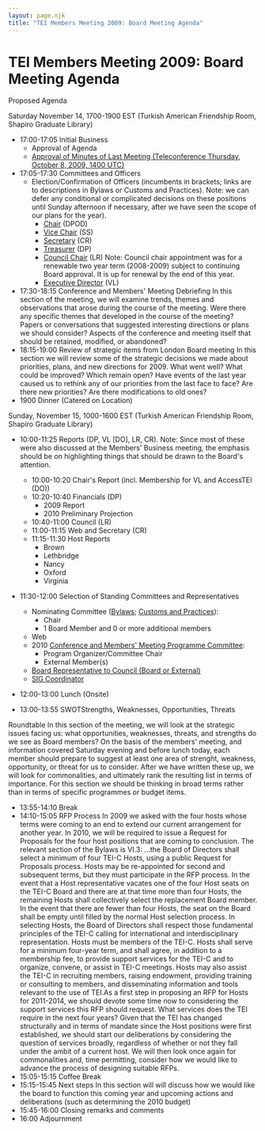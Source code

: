 ```yaml
---
layout: page.njk
title: "TEI Members Meeting 2009: Board Meeting Agenda"
---
```

# TEI Members Meeting 2009: Board Meeting Agenda





Proposed Agenda
 
 
 Saturday November 14, 1700\-1900 EST (Turkish American Friendship Room,
 Shapiro Graduate Library)
 
 * 17:00\-17:05 Initial Business
	+ Approval of Agenda
	+ [Approval of
	 Minutes of Last Meeting (Teleconference Thursday, October 8,
	 2009, 1400 UTC)](/Board/bm35.xml)
* 17:05\-17:30 Committees and Officers
	+ Election/Confirmation of Officers (incumbents in brackets;
	 links are to descriptions in Bylaws or Customs and Practices).
	 Note: we can defer any conditional or complicated decisions on
	 these positions until Sunday afternoon if necessary, after we
	 have seen the scope of our plans for the year).
		- [Chair](/About/bylaws.xml#TEIby-A3.2) (DPOD)
		- [Vice Chair](/About/bylaws.xml#TEIby-A3.3) (SS)
		- [Secretary](/About/bylaws.xml#TEIby-A3.4) (CR)
		- [Treasurer](/About/bylaws.xml#TEIby-A3.5) (DP)
		- [Council Chair](/About/bylaws.xml#TEIby-A3.6) (LR) 
		 Note: Council chair
		 appointment was for a renewable two year term
		 (2008\-2009\) subject to continuing Board approval. It
		 is up for renewal by the end of this
		 year.
		- [Executive Director](/Board/procedures.xml#body.1_div.1) (VL)
* 17:30\-18:15 Conference and Members' Meeting Debriefing
In this section of the meeting, we will examine trends, themes and
 observations that arose during the course of the meeting. Were there
 any specific themes that developed in the course of the meeting?
 Papers or conversations that suggested interesting directions or
 plans we should consider? Aspects of the conference and meeting
 itself that should be retained, modified, or abandoned?
* 18:15\-19:00 Review of strategic items from London Board
 meeting
In this section we will review some of the strategic decisions we
 made about priorities, plans, and new directions for 2009\. What went
 well? What could be improved? Which remain open? Have events of the
 last year caused us to rethink any of our priorities from the last
 face to face? Are there new priorities? Are there modifications to
 old ones?
* 1900 Dinner (Catered on Location)




 Sunday, November 15, 1000\-1600 EST (Turkish American Friendship Room,
 Shapiro Graduate Library)
 
 * 10:00\-11:25 Reports (DP, VL \[DO], LR, CR).
Note: Since most of these were also discussed at the Members'
 Business meeting, the emphasis should be on highlighting things that
 should be drawn to the Board's attention. 


	+ 10:00\-10:20 Chair's Report (incl. Membership for VL and
	 AccessTEI (DO))
	+ 10:20\-10:40 Financials (DP) 
		- 2009 Report
		- 2010 Preliminary Projection
	+ 10:40\-11:00 Council (LR)
	+ 11:00\-11:15 Web and Secretary (CR)
	+ 11:15\-11:30 Host Reports
		- Brown
		- Lethbridge
		- Nancy
		- Oxford
		- Virginia
* 11:30\-12:00 Selection of Standing Committees and Representatives 
	+ Nominating Committee ([Bylaws](/About/bylaws.xml#TEIby-A6.6); [Customs and Practices](/Board/procedures.xml#body.1_div.2_div.3)):
		- Chair
		- 1 Board Member and 0 or more additional members
	+ Web
	+ 2010 [Conference and Members' Meeting Programme
	 Committee](/Board/procedures.xml#body.1_div.2_div.1):
		- Program Organizer/Committee Chair
		- External Member(s)
	+ [Board Representative to Council (Board or
	 External)](/About/bylaws.xml#TEIby-A6.2)
	+ [SIG Coordinator](/Board/procedures.xml#body.1_div.5_div.1)
* 12:00\-13:00 Lunch (Onsite)
* 13:00\-13:55 
 SWOTStrengths,
 Weaknesses, Opportunities, Threats

 Roundtable
In this section of the meeting, we will look at the strategic issues
 facing us: what opportunities, weaknesses, threats, and strengths do
 we see as Board members? On the basis of the members' meeting, and
 information covered Saturday evening and before lunch today, each
 member should prepare to suggest at least one area of strenght,
 weakness, opportunity, or 
 threat for us to
 consider. After we have written these up, we will look for
 commonalities, and ultimately rank the resulting list in terms of
 importance. For this section we should be thinking in broad terms
 rather than in terms of specific programmes or budget items.
* 13:55\-14:10 Break
* 14:10\-15:05 RFP Process 
In 2009 we asked with the four hosts whose terms were coming to an
 end to extend our current arrangement for another year. In 2010, we
 will be required to issue a Request for Proposals for the four host
 positions that are coming to conclusion. The relevant section of the
 Bylaws is VI.3:
 ...the Board of Directors shall select a
 minimum of four TEI\-C Hosts, using a public Request for
 Proposals process. Hosts may be re\-appointed for second and
 subsequent terms, but they must participate in the RFP process.
 In the event that a Host representative vacates one of the four
 Host seats on the TEI\-C Board and there are at that time more
 than four Hosts, the remaining Hosts shall collectively select
 the replacement Board member. In the event that there are fewer
 than four Hosts, the seat on the Board shall be empty until
 filled by the normal Host selection process. In selecting Hosts,
 the Board of Directors shall respect those fundamental
 principles of the TEI\-C calling for international and
 interdisciplinary representation. Hosts must be members of the
 TEI\-C. Hosts shall serve for a minimum four\-year term, and shall
 agree, in addition to a membership fee, to provide support
 services for the TEI\-C and to organize, convene, or assist in
 TEI\-C meetings. Hosts may also assist the TEI\-C in recruiting
 members, raising endowment, providing training or consulting to
 members, and disseminating information and tools relevant to the
 use of TEI.As a first step in proposing an RFP for Hosts
 for 2011\-2014, we should devote some time now to considering the
 support services this RFP should request. What services does the TEI
 require in the next four years? Given that the TEI has changed
 structurally and in terms of mandate since the Host positions were
 first established, we should start our deliberations by considering
 the question of services broadly, regardless of whether or not they
 fall under the ambit of a current host. We will then look once again
 for commonalities and, time permitting, consider how we would like
 to advance the process of designing suitable RFPs.
* 15:05\-15:15 Coffee Break
* 15:15\-15:45 Next steps
In this section will will discuss how we would like the board to
 function this coming year and upcoming actions and deliberations
 (such as determining the 2010 budget)
* 15:45\-16:00 Closing remarks and comments
* 16:00 Adjournment






